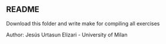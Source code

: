 ## README

Download this folder and write make for compiling all exercises

Author: Jesús Urtasun Elizari - University of Milan